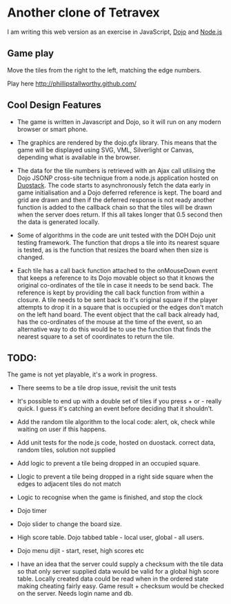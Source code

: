 Another clone of Tetravex
=========================

I am writing this web version as an exercise in JavaScript, [Dojo](http://dojotoolkit.org/) and [Node.js](http://nodejs.org/)


Game play
---------
Move the tiles from the right to the left, matching the edge numbers.

Play here http://phillipstallworthy.github.com/


Cool Design Features
--------------------

- The game is written in Javascript and Dojo, so it will run on any modern browser or smart phone.

- The graphics are rendered by the dojo.gfx library. This means that the game will be displayed 
  using SVG, VML, Silverlight or Canvas, depending what is available in the browser.

- The data for the tile numbers is retrieved with an Ajax call utilising the Dojo JSONP cross-site technique from a node.js application
  hosted on [Duostack](https://www.duostack.com/). The code starts to asynchronously fetch the data early in game initialisation and a Dojo deferred reference
  is kept. The board and grid are drawn and then if the deferred response is not ready another function is added to the callback chain so
  that the tiles will be drawn when the server does return. If this all takes longer that 0.5 second then the data is generated
  locally.

- Some of algorithms in the code are unit tested with the DOH Dojo unit testing framework. The function that drops a tile into its nearest
  square is tested, as is the function that resizes the board when then size is changed.

- Each tile has a call back function attached to the onMouseDown event that keeps a reference to its Dojo movable object so that it
  knows the original co-ordinates of the tile in case it needs to be send back. The reference is kept by providing the call back function 
  from within a closure. A tile needs to be sent back to it's original square if the player attempts to drop it in a square that is 
  occupied or the edges don't match on the left hand board. The event object that the call back already had, has the co-ordinates of
  the mouse at the time of the event, so an alternative way to do this would be to use the function that finds the nearest square to
  a set of coordinates to return the tile.


TODO:
-----
The game is not yet playable, it's a work in progress.

- There seems to be a tile drop issue, revisit the unit tests

- It's possible to end up with a double set of tiles if you press  + or - really quick. I guess it's catching an event before deciding that it shouldn't.

- Add the random tile algorithm to the local code: alert, ok, check while waiting on user if this happens.

- Add unit tests for the node.js code, hosted on duostack. correct data, random tiles, solution not supplied

- Add logic to prevent a tile being dropped in an occupied square.

- Llogic to prevent a tile being dropped in a right side square when the edges to adjacent tiles do not match

- Logic to recognise when the game is finished, and stop the clock

- Dojo timer 

- Dojo slider to change the board size.

- High score table. Dojo tabbed table - local user, global - all users.

- Dojo menu dijit - start, reset, high scores etc

- I have an idea that the server could supply a checksum with the tile data so that only server supplied
  data would be valid for a global high score table. Locally created data could be read when in the 
  ordered state making cheating fairly easy. Game result + checksum would be checked on the server. Needs login name and db.